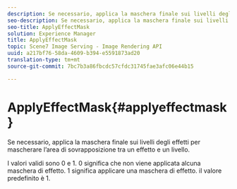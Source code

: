 ```yaml
---
description: Se necessario, applica la maschera finale sui livelli degli effetti per mascherare l’area di sovrapposizione tra un effetto e un livello.
seo-description: Se necessario, applica la maschera finale sui livelli degli effetti per mascherare l’area di sovrapposizione tra un effetto e un livello.
seo-title: ApplyEffectMask
solution: Experience Manager
title: ApplyEffectMask
topic: Scene7 Image Serving - Image Rendering API
uuid: a217bf76-58da-4609-b394-e5591873ad20
translation-type: tm+mt
source-git-commit: 7bc7b3a86fbcdc57cfdc31745fae3afc06e44b15

---
```



# ApplyEffectMask{#applyeffectmask}

Se necessario, applica la maschera finale sui livelli degli effetti per mascherare l’area di sovrapposizione tra un effetto e un livello.

I valori validi sono 0 e 1. 0 significa che non viene applicata alcuna maschera di effetto. 1 significa applicare una maschera di effetto. il valore predefinito è 1.
